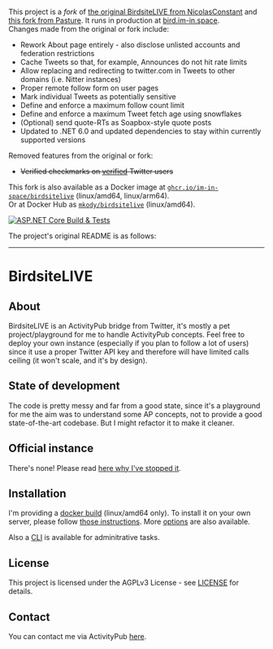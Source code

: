 This project is a *fork* of [the original BirdsiteLIVE from NicolasConstant](https://github.com/NicolasConstant/BirdsiteLive) and [this fork from Pasture](https://git.gamers.exposed/pasture/BirdsiteLIVE). It runs in production at [bird.im-in.space](https://bird.im-in.space).  
Changes made from the original or fork include:

* Rework About page entirely - also disclose unlisted accounts and federation restrictions
* Cache Tweets so that, for example, Announces do not hit rate limits
* Allow replacing and redirecting to twitter.com in Tweets to other domains (i.e. Nitter instances)
* Proper remote follow form on user pages
* Mark individual Tweets as potentially sensitive
* Define and enforce a maximum follow count limit
* Define and enforce a maximum Tweet fetch age using snowflakes
* (Optional) send quote-RTs as Soapbox-style quote posts
* Updated to .NET 6.0 and updated dependencies to stay within currently supported versions

Removed features from the original or fork:

* ~~Verified checkmarks on [verified](https://twitter.com/verified) Twitter users~~

This fork is also available as a Docker image at [`ghcr.io/im-in-space/birdsitelive`](https://github.com/im-in-space/BirdsiteLive/pkgs/container/birdsitelive) (linux/amd64, linux/arm64).  
Or at Docker Hub as [`mkody/birdsitelive`](https://hub.docker.com/r/mkody/birdsitelive) (linux/amd64).

[![ASP.NET Core Build & Tests](https://github.com/im-in-space/BirdsiteLive/actions/workflows/dotnet-core.yml/badge.svg?branch=im-in-space&event=push)](https://github.com/im-in-space/BirdsiteLive/actions/workflows/dotnet-core.yml)

The project's original README is as follows:

---

# BirdsiteLIVE

## About

BirdsiteLIVE is an ActivityPub bridge from Twitter, it's mostly a pet project/playground for me to handle ActivityPub concepts. Feel free to deploy your own instance (especially if you plan to follow a lot of users) since it use a proper Twitter API key and therefore will have limited calls ceiling (it won't scale, and it's by design).

## State of development

The code is pretty messy and far from a good state, since it's a playground for me the aim was to understand some AP concepts, not to provide a good state-of-the-art codebase. But I might refactor it to make it cleaner. 

## Official instance 

There's none! Please read [here why I've stopped it](https://write.as/nicolas-constant/closing-the-official-bsl-instance).

## Installation

I'm providing a [docker build](https://hub.docker.com/r/nicolasconstant/birdsitelive) (linux/amd64 only). To install it on your own server, please follow [those instructions](https://github.com/NicolasConstant/BirdsiteLive/blob/master/INSTALLATION.md). More [options](https://github.com/NicolasConstant/BirdsiteLive/blob/master/VARIABLES.md) are also available.

Also a [CLI](https://github.com/NicolasConstant/BirdsiteLive/blob/master/BSLManager.md) is available for adminitrative tasks.

## License

This project is licensed under the AGPLv3 License - see [LICENSE](https://github.com/NicolasConstant/BirdsiteLive/blob/master/LICENSE) for details.

## Contact

You can contact me via ActivityPub <a rel="me" href="https://fosstodon.org/@BirdsiteLIVE">here</a>.


